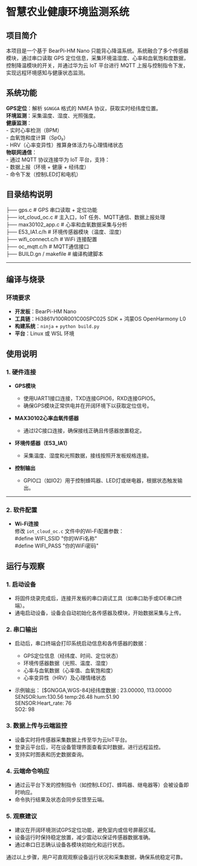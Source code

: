 # 智慧农业健康环境监测系统

##  项目简介

本项目是一个基于 BearPi-HM Nano 只能背心降温系统。系统融合了多个传感器模块，通过串口读取 GPS 定位信息，采集环境温湿度、心率和血氧饱和度数据，控制降温模块的开关，并通过华为云 IoT 平台进行 MQTT 上报与控制指令下发，实现远程环境感知与健康状态监测。

##  系统功能

  **GPS定位**：解析 `$GNGGA` 格式的 NMEA 协议，获取实时经纬度位置。<br>
  **环境监测**：采集温度、湿度、光照强度。<br>
  **健康监测**：<br>
       - 实时心率检测（BPM）<br>
       - 血氧饱和度计算（SpO₂）<br>
       - HRV（心率变异性）推算身体活力与心理情绪状态<br>
  **物联网通信**：<br>
       - 通过 MQTT 协议连接华为 IoT 平台，支持：<br>
       - 数据上报（环境 + 健康 + 经纬度）<br>
       - 命令下发（控制LED灯和电机）<br>

##  目录结构说明<br>
├── gps.c # GPS 串口读取 + 定位功能<br>
├── iot_cloud_oc.c # 主入口，IoT 任务、MQTT通信、数据上报处理<br>
├── max30102_app.c # 心率和血氧数据采集与分析<br>
├── E53_IA1.c/h # 环境传感器模块（温度、湿度）<br>
├── wifi_connect.c/h # WiFi 连接配置<br>
├── oc_mqtt.c/h # MQTT通信接口<br>
├── BUILD.gn / makefile # 编译构建脚本<br>


---

##  编译与烧录<br>

### 环境要求<br>

-  **开发板**：BearPi-HM Nano<br>
-  **工具链**：Hi3861V100R001C00SPC025 SDK + 鸿蒙OS OpenHarmony L0<br>
-  **构建系统**：`ninja` + `python build.py`<br>
-  **平台**：Linux 或 WSL 环境<br>

## 使用说明

### 1. 硬件连接

- **GPS模块**  
  - 使用UART1接口连接，TXD连接GPIO6，RXD连接GPIO5。  
  - 确保GPS模块正常供电并在开阔环境下以获取定位信号。

- **MAX30102心率血氧传感器**  
  - 通过I2C接口连接，确保接线正确且传感器放置稳定。

- **环境传感器（E53_IA1）**  
  - 采集温度、湿度和光照数据，接线按照开发板规格连接。

- **控制输出**  
  - GPIO口（如IO2）用于控制蜂鸣器、LED灯或继电器，根据状态触发输出。

---

### 2. 软件配置

- **Wi-Fi连接**  
  修改 `iot_cloud_oc.c` 文件中的Wi-Fi配置参数：<br>
  #define WIFI_SSID "你的WiFi名称"<br>
  #define WIFI_PASS "你的WiFi密码"<br>

## 运行与观察

### 1. 启动设备

- 将固件烧录完成后，连接开发板的串口调试工具（如串口助手或IDE串口终端）。  
- 通电启动设备，设备会自动初始化各传感器及模块，开始数据采集与上传。

### 2. 串口输出

- 启动后，串口终端会打印系统启动信息和各传感器的数据：  
  - GPS定位信息（经纬度、时间、定位状态）  
  - 环境传感器数据（光照、温度、湿度）  
  - 心率与血氧数据（心率值、血氧饱和度）  
  - 心率变异性（HRV）及心理情绪状态

- 示例输出：
[$GNGGA,WGS-84]经纬度数据 : 23.00000, 113.00000<br>
SENSOR:lum:130.56 temp:26.48 hum:51.90<br>
SENSOR:Heart_rate: 76<br>
SO2: 98<br>


### 3. 数据上传与云端监控

- 设备实时将传感器采集数据上传至华为云IoT平台。  
- 登录云平台后，可在设备管理界面查看实时数据，进行远程监控。  
- 支持实时图表和历史数据查询。

### 4. 云端命令响应

- 通过云平台下发的控制指令（如控制LED灯、蜂鸣器、继电器等）会被设备即时响应。  
- 命令执行结果及状态会同步反馈至云端。

### 5. 观察建议

- 建议在开阔环境测试GPS定位功能，避免室内或信号屏蔽区域。  
- 设备运行时保持稳定放置，减少震动以保证传感器数据准确。  
- 通过串口日志确认设备各模块初始化和运行状态。


通过以上步骤，用户可直观观察设备运行状况和采集数据，确保系统稳定可靠。


